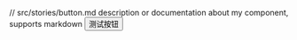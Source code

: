 // src/stories/button.md
description or documentation about my component, supports markdown
<Button>测试按钮</Button>
